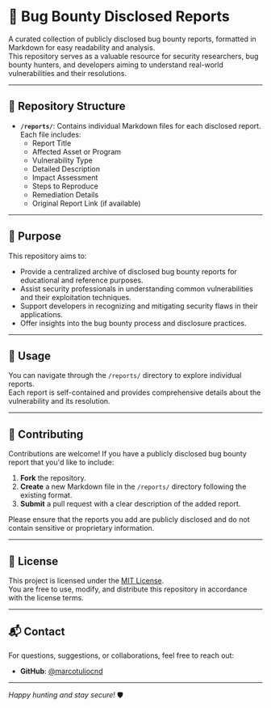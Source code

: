 # 🐞 Bug Bounty Disclosed Reports

A curated collection of publicly disclosed bug bounty reports, formatted in Markdown for easy readability and analysis.  
This repository serves as a valuable resource for security researchers, bug bounty hunters, and developers aiming to understand real-world vulnerabilities and their resolutions.

---

## 📂 Repository Structure

- **`/reports/`**: Contains individual Markdown files for each disclosed report. Each file includes:
  - Report Title
  - Affected Asset or Program
  - Vulnerability Type
  - Detailed Description
  - Impact Assessment
  - Steps to Reproduce
  - Remediation Details
  - Original Report Link (if available)

---

## 🎯 Purpose

This repository aims to:

- Provide a centralized archive of disclosed bug bounty reports for educational and reference purposes.
- Assist security professionals in understanding common vulnerabilities and their exploitation techniques.
- Support developers in recognizing and mitigating security flaws in their applications.
- Offer insights into the bug bounty process and disclosure practices.

---

## 📖 Usage

You can navigate through the `/reports/` directory to explore individual reports.  
Each report is self-contained and provides comprehensive details about the vulnerability and its resolution.

---

## 🤝 Contributing

Contributions are welcome! If you have a publicly disclosed bug bounty report that you'd like to include:

1. **Fork** the repository.
2. **Create** a new Markdown file in the `/reports/` directory following the existing format.
3. **Submit** a pull request with a clear description of the added report.

Please ensure that the reports you add are publicly disclosed and do not contain sensitive or proprietary information.

---

## 📄 License

This project is licensed under the [MIT License](LICENSE).  
You are free to use, modify, and distribute this repository in accordance with the license terms.

---

## 📬 Contact

For questions, suggestions, or collaborations, feel free to reach out:

- **GitHub**: [@marcotuliocnd](https://github.com/marcotuliocnd)

---

*Happy hunting and stay secure!* 🛡️
